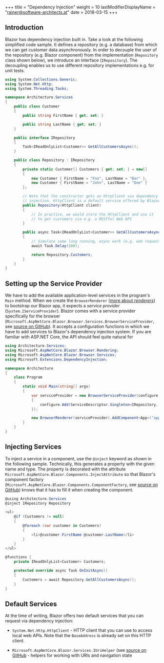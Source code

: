 +++
title = "Dependency Injection"
weight = 10
lastModifierDisplayName = "rainer@software-architects.at"
date = 2018-03-15
+++

## Introduction

Blazor has dependency injection built in. Take a look at the following simplified code sample. It defines a repository (e.g. a database) from which we can get customer data asynchronously. In order to decouple the user of the repository (e.g. Blazor component) from the implementation (`Repository` class shown below), we introduce an interface (`IRepository`). The decoupling enables us to use different repository implementations e.g. for unit tests.

```cs
using System.Collections.Generic;
using System.Net.Http;
using System.Threading.Tasks;

namespace Architecture.Services
{
    public class Customer
    {
        public string FirstName { get; set; }

        public string LastName { get; set; }
    }

    public interface IRepository
    {
        Task<IReadOnlyList<Customer>> GetAllCustomersAsync();
    }

    public class Repository : IRepository
    {
        private static Customer[] Customers { get; set; } = new[]
        {
            new Customer { FirstName = "Foo", LastName = "Bar" },
            new Customer { FirstName = "John", LastName = "Doe" }
        };

        // Note that the constructor gets an HttpClient via dependency
        // injection. HttpClient is a default service offered by Blazor.
        public Repository(HttpClient client)
        {
            // In practice, we would store the HttpClient and use it
            // to get customers via e.g. a RESTful Web API
        }

        public async Task<IReadOnlyList<Customer>> GetAllCustomersAsync()
        {
            // Simulate some long running, async work (e.g. web request)
            await Task.Delay(100);

            return Repository.Customers;
        }
    }
}
```

## Setting up the Service Provider

We have to add the available application-level services in the program's `Main` method. When we create the `BrowserRenderer` ([more about *renderers*](/getting-started/what-is-blazor/#renderer)) to bootstrap our Blazor app, it expects a *service provider* (`System.IServiceProvider`). Blazor comes with a service provider specifically for the browser (`Microsoft.AspNetCore.Blazor.Browser.Services.BrowserServiceProvider`, see [source on GitHub](https://github.com/aspnet/Blazor/blob/dev/src/Microsoft.AspNetCore.Blazor/Services/BrowserServiceProvider.cs)). It accepts a configuration functions in which we have to add services to Blazor's dependency injection system. If you are familiar with ASP.NET Core, the API should feel quite natural for

```cs
using Architecture.Services;
using Microsoft.AspNetCore.Blazor.Browser.Rendering;
using Microsoft.AspNetCore.Blazor.Browser.Services;
using Microsoft.Extensions.DependencyInjection;

namespace Architecture
{
    class Program
    {
        static void Main(string[] args)
        {
            var serviceProvider = new BrowserServiceProvider(configure =>
            {
                configure.Add(ServiceDescriptor.Singleton<IRepository, Repository>());
            });

            new BrowserRenderer(serviceProvider).AddComponent<App>("app");
        }
    }
}
```

## Injecting Services

To inject a service in a component, use the `@inject` keyword as shown in the following sample. Technically, this generates a property with the given name and type. The property is decorated with the attribute `Microsoft.AspNetCore.Blazor.Components.InjectAttribute` so that Blazor's component factory (`Microsoft.AspNetCore.Blazor.Components.ComponentFactory`, see [source on GitHub](https://github.com/aspnet/Blazor/blob/dev/src/Microsoft.AspNetCore.Blazor/Components/ComponentFactory.cs)) knows that it has to fill it when creating the component.

```cs
@using Architecture.Services
@inject IRepository Repository

<ul>
    @if (Customers != null)
    {
        @foreach (var customer in Customers)
        {
            <li>@customer.FirstName @customer.LastName</li>
        }
    }
</ul>

@functions { 
    private IReadOnlyList<Customer> Customers;

    protected override async Task OnInitAsync()
    {
        Customers = await Repository.GetAllCustomersAsync();
    }
}
```

## Default Services

At the time of writing, Blazor offers two default services that you can request via dependency injection:

* `System.Net.Http.HttpClient` - HTTP client that you can use to access local web APIs. Note that the `BaseAddress` is already set on this HTTP client.

* `Microsoft.AspNetCore.Blazor.Services.IUriHelper` (see [source on GitHub](https://github.com/aspnet/Blazor/blob/dev/src/Microsoft.AspNetCore.Blazor/Services/IUriHelper.cs) - helpers for working with URIs and navigation state
